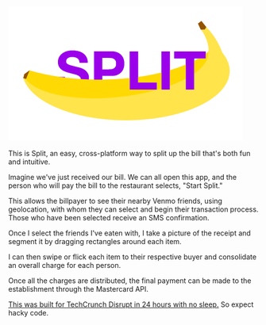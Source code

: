 
![Split](/images/split.png)

This is Split, an easy, cross-platform way to split up the bill that's both fun and intuitive.

Imagine we've just received our bill.  We can all open this app, and the person who will pay the bill to the restaurant
selects, "Start Split." 

This allows the billpayer to see their nearby Venmo friends, using geolocation, with whom they can select and begin their
transaction process.  Those who have been selected receive an SMS confirmation.

Once I select the friends I've eaten with, I take a picture of the receipt and segment it by dragging 
rectangles around each item.  

I can then swipe or flick each item to their respective buyer and consolidate an overall charge for each person.  

Once all the charges are distributed, the final payment can be made to the establishment through the Mastercard API.

[This was built for TechCrunch Disrupt in 24 hours with no sleep.](http://techcrunch.com/2015/05/03/split-lets-you-split-the-bill-fairly-not-equally/)  So expect hacky code.
